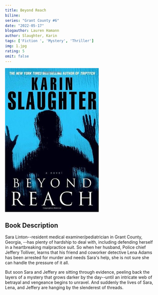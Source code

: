 ```yaml
---
title: Beyond Reach
biline:
series: "Grant County #6"
date: "2022-05-17"
blogauthor: Lauren Hamann
author: Slaughter, Karin
tags: ['Fiction ', 'Mystery', 'Thriller']
img: 1.jpg
rating: 5
omit: false
---
```


![Book Cover](1.jpg)

## Book Description

Sara Linton--resident medical examiner/pediatrician in Grant County, Georgia, --has plenty of hardship to deal with, including defending herself in a heartbreaking malpractice suit. So when her husband, Police chief Jeffery Tolliver, learns that his friend and coworker detective Lena Adams has been arrested for murder and needs Sara's help, she is not sure she can handle the pressure of it all.

But soon Sara and Jeffery are sitting through evidence, peeling back the layers of a mystery that grows darker by the day--until an intricate web of betrayal and vengeance begins to unravel. And suddenly the lives of Sara, Lena, and Jeffery are hanging by the slenderest of threads.
